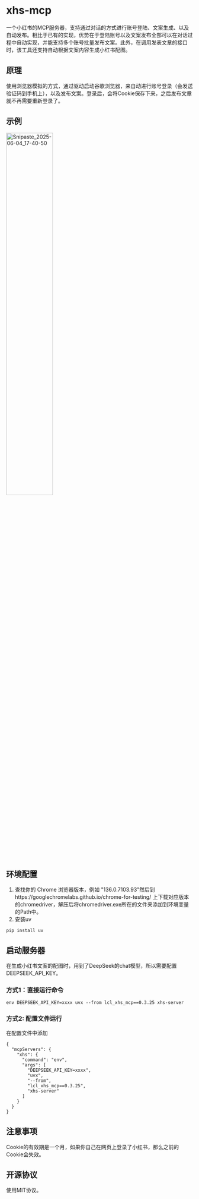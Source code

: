 # xhs-mcp
一个小红书的MCP服务器，支持通过对话的方式进行账号登陆、文案生成、以及自动发布。相比于已有的实现，优势在于登陆账号以及文案发布全部可以在对话过程中自动实现，并能支持多个账号批量发布文案。此外，在调用发表文章的接口时，该工具还支持自动根据文案内容生成小红书配图。
## 原理
使用浏览器模拟的方式，通过驱动启动谷歌浏览器，来自动进行账号登录（会发送验证码到手机上），以及发布文案。登录后，会将Cookie保存下来，之后发布文章就不再需要重新登录了。
## 示例
<img src="https://github.com/user-attachments/assets/6df5e84e-449a-42a6-ad87-23ed2eb67124" alt="Snipaste_2025-06-04_17-40-50" width="50%">

## 环境配置
1. 查找你的 Chrome 浏览器版本，例如 "136.0.7103.93"然后到https://googlechromelabs.github.io/chrome-for-testing/ 上下载对应版本的chromedriver，解压后将chromedriver.exe所在的文件夹添加到环境变量的Path中。
2. 安装uv
```
pip install uv
```
## 启动服务器
在生成小红书文案的配图时，用到了DeepSeek的chat模型，所以需要配置DEEPSEEK_API_KEY。
### 方式1：直接运行命令
```
env DEEPSEEK_API_KEY=xxxx uvx --from lcl_xhs_mcp==0.3.25 xhs-server
```
### 方式2: 配置文件运行
在配置文件中添加
```
{
  "mcpServers": {
    "xhs": {
      "command": "env",
      "args": [
        "DEEPSEEK_API_KEY=xxxx",
        "uvx",
        "--from",
        "lcl_xhs_mcp==0.3.25",
        "xhs-server"
      ]
    }
  }
}
```
## 注意事项
Cookie的有效期是一个月，如果你自己在网页上登录了小红书，那么之前的Cookie会失效。
## 开源协议
使用MIT协议。

